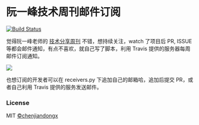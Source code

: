 # 阮一峰技术周刊邮件订阅

[![Build Status](https://travis-ci.org/chenjiandongx/weekly-email-subscribe.svg?branch=master)](https://travis-ci.org/chenjiandongx/weekly-email-subscribe)

觉得阮一峰老师的 [技术分享周刊](https://github.com/ruanyf/weekly) 不错，想持续关注，watch 了项目后 PR, ISSUE 等都会邮件通知，有点不喜欢，就自己写了脚本，利用 Travis 提供的服务器每周邮件订阅通知。

![](https://user-images.githubusercontent.com/19553554/47258124-3e16d980-d4c9-11e8-8f48-0003e7297341.png)

也想订阅的开发者可以在 receivers.py 下追加自己的邮箱哈，追加后提交 PR，或者自己利用 Travis 提供的服务发送邮件。

### License

MIT [©chenjiandongx](https://github.com/chenjiandongx)
